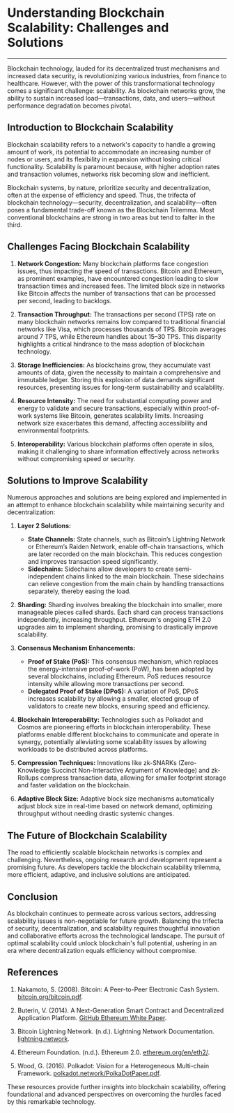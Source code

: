 # Understanding Blockchain Scalability: Challenges and Solutions

---

Blockchain technology, lauded for its decentralized trust mechanisms and increased data security, is revolutionizing various industries, from finance to healthcare. However, with the power of this transformational technology comes a significant challenge: scalability. As blockchain networks grow, the ability to sustain increased load—transactions, data, and users—without performance degradation becomes pivotal.

## Introduction to Blockchain Scalability

Blockchain scalability refers to a network's capacity to handle a growing amount of work, its potential to accommodate an increasing number of nodes or users, and its flexibility in expansion without losing critical functionality. Scalability is paramount because, with higher adoption rates and transaction volumes, networks risk becoming slow and inefficient.

Blockchain systems, by nature, prioritize security and decentralization, often at the expense of efficiency and speed. Thus, the trifecta of blockchain technology—security, decentralization, and scalability—often poses a fundamental trade-off known as the Blockchain Trilemma. Most conventional blockchains are strong in two areas but tend to falter in the third.

## Challenges Facing Blockchain Scalability

1. **Network Congestion:**
   Many blockchain platforms face congestion issues, thus impacting the speed of transactions. Bitcoin and Ethereum, as prominent examples, have encountered congestion leading to slow transaction times and increased fees. The limited block size in networks like Bitcoin affects the number of transactions that can be processed per second, leading to backlogs.

2. **Transaction Throughput:**
   The transactions per second (TPS) rate on many blockchain networks remains low compared to traditional financial networks like Visa, which processes thousands of TPS. Bitcoin averages around 7 TPS, while Ethereum handles about 15–30 TPS. This disparity highlights a critical hindrance to the mass adoption of blockchain technology.

3. **Storage Inefficiencies:**
   As blockchains grow, they accumulate vast amounts of data, given the necessity to maintain a comprehensive and immutable ledger. Storing this explosion of data demands significant resources, presenting issues for long-term sustainability and scalability.

4. **Resource Intensity:**
   The need for substantial computing power and energy to validate and secure transactions, especially within proof-of-work systems like Bitcoin, generates scalability limits. Increasing network size exacerbates this demand, affecting accessibility and environmental footprints.

5. **Interoperability:**
   Various blockchain platforms often operate in silos, making it challenging to share information effectively across networks without compromising speed or security.

## Solutions to Improve Scalability

Numerous approaches and solutions are being explored and implemented in an attempt to enhance blockchain scalability while maintaining security and decentralization:

1. **Layer 2 Solutions:**
   - **State Channels:**
     State channels, such as Bitcoin’s Lightning Network or Ethereum’s Raiden Network, enable off-chain transactions, which are later recorded on the main blockchain. This reduces congestion and improves transaction speed significantly.
   - **Sidechains:**
     Sidechains allow developers to create semi-independent chains linked to the main blockchain. These sidechains can relieve congestion from the main chain by handling transactions separately, thereby easing the load.
   
2. **Sharding:**
   Sharding involves breaking the blockchain into smaller, more manageable pieces called shards. Each shard can process transactions independently, increasing throughput. Ethereum's ongoing ETH 2.0 upgrades aim to implement sharding, promising to drastically improve scalability.

3. **Consensus Mechanism Enhancements:**
   - **Proof of Stake (PoS):**
     This consensus mechanism, which replaces the energy-intensive proof-of-work (PoW), has been adopted by several blockchains, including Ethereum. PoS reduces resource intensity while allowing more transactions per second.
   - **Delegated Proof of Stake (DPoS):**
     A variation of PoS, DPoS increases scalability by allowing a smaller, elected group of validators to create new blocks, ensuring speed and efficiency.

4. **Blockchain Interoperability:**
   Technologies such as Polkadot and Cosmos are pioneering efforts in blockchain interoperability. These platforms enable different blockchains to communicate and operate in synergy, potentially alleviating some scalability issues by allowing workloads to be distributed across platforms.

5. **Compression Techniques:**
   Innovations like zk-SNARKs (Zero-Knowledge Succinct Non-Interactive Argument of Knowledge) and zk-Rollups compress transaction data, allowing for smaller footprint storage and faster validation on the blockchain.

6. **Adaptive Block Size:**
   Adaptive block size mechanisms automatically adjust block size in real-time based on network demand, optimizing throughput without needing drastic systemic changes.

## The Future of Blockchain Scalability

The road to efficiently scalable blockchain networks is complex and challenging. Nevertheless, ongoing research and development represent a promising future. As developers tackle the blockchain scalability trilemma, more efficient, adaptive, and inclusive solutions are anticipated.

## Conclusion

As blockchain continues to permeate across various sectors, addressing scalability issues is non-negotiable for future growth. Balancing the trifecta of security, decentralization, and scalability requires thoughtful innovation and collaborative efforts across the technological landscape. The pursuit of optimal scalability could unlock blockchain's full potential, ushering in an era where decentralization equals efficiency without compromise.

## References

1. Nakamoto, S. (2008). Bitcoin: A Peer-to-Peer Electronic Cash System. [bitcoin.org/bitcoin.pdf](https://bitcoin.org/bitcoin.pdf).

2. Buterin, V. (2014). A Next-Generation Smart Contract and Decentralized Application Platform. [GitHub Ethereum White Paper](https://github.com/ethereum/wiki/wiki/%5BEnglish%5D-White-Paper).

3. Bitcoin Lightning Network. (n.d.). Lightning Network Documentation. [lightning.network](https://lightning.network).

4. Ethereum Foundation. (n.d.). Ethereum 2.0. [ethereum.org/en/eth2/](https://ethereum.org/en/eth2/).

5. Wood, G. (2016). Polkadot: Vision for a Heterogeneous Multi-chain Framework. [polkadot.network/PolkaDotPaper.pdf](https://polkadot.network/PolkaDotPaper.pdf).

These resources provide further insights into blockchain scalability, offering foundational and advanced perspectives on overcoming the hurdles faced by this remarkable technology.